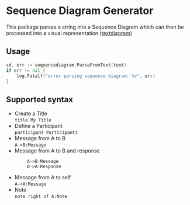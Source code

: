 # Sequence Diagram Generator

This package parses a string into a Sequence Diagram which can then be processed into a visual representation ([textdiagram](https://github.com/Laugusti/sequencediagram/tree/master/textdiagram))

## Usage

```go
sd, err := sequencediagram.ParseFromText(text)
if err != nil {
	log.Fatalf("error parsing sequence diagram: %v", err)
}
```

## Supported syntax
- Create a Title  
`title My Title`
- Define a Participant  
`participant Participant1`
- Message from A to B  
`A->B:Message`
- Message from A to B and response  
```
        A->B:Message
        B->A:Response
```
- Message from A to self  
`A->A:Message`
- Note  
`note right of A:Note`
